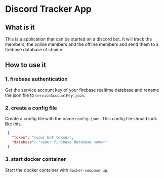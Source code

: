 # Discord Tracker App

## What is it
This is a application that can be started on a discord bot. It will track the members, the online members and the
 offline members and send them to a firebase database of choice.
 
 ## How to use it
 
 ### 1. firebase authentication
 
 Get the service account key of your firebase realtime database and rename the json file to `serviceAccountKey.json`.
 
 ### 2. create a config file
 
 Create a config file with the name `config.json`. This config file should look like this.
 
 ```json
  {
    "token": "<your bot token>",
    "database": "<your firebase database name>"
  }
```

### 3. start docker container

Start the docker container with `docker-compose up`.